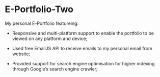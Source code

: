 # E-Portfolio-Two

My personal E-Portfolio featureing:

  - Responsive and multi-platform support to enable the portfolio to be viewed on any platform and device;

  - Used free EmailJS API to receive emails to my personal email from website;
  
  -  Provided support for search engine optimisation for higher indexing through Google’s search engine crawler;
